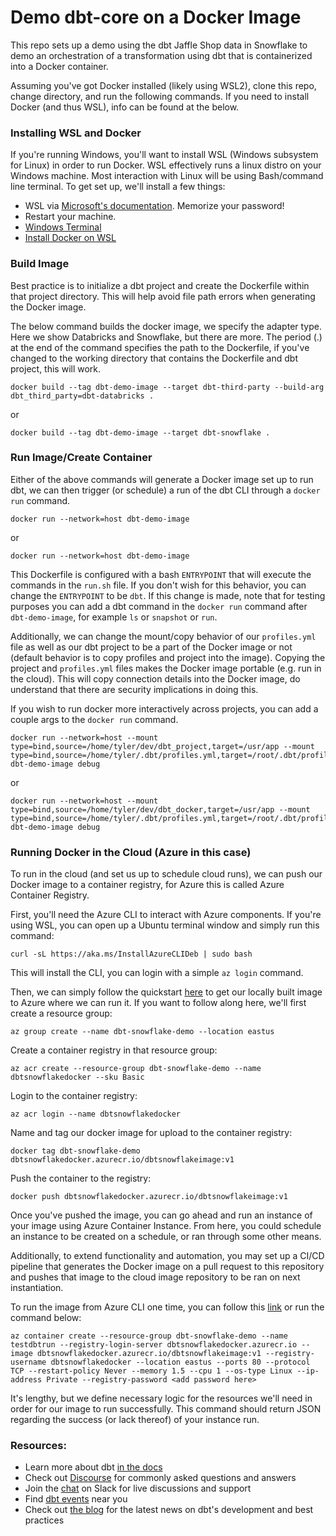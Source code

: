 # Demo dbt-core on a Docker Image

This repo sets up a demo using the dbt Jaffle Shop data in Snowflake to demo an orchestration of a transformation using dbt that is containerized into a Docker container.

Assuming you've got Docker installed (likely using WSL2), clone this repo, change directory, and run the following commands. If you need to install Docker (and thus WSL), info can be found at the below.

### Installing WSL and Docker

If you're running Windows, you'll want to install WSL (Windows subsystem for Linux) in order to run Docker. WSL effectively runs a linux distro on your Windows machine. Most interaction with Linux will be using Bash/command line terminal. To get set up, we'll install a few things:

- WSL via [Microsoft's documentation](https://docs.microsoft.com/en-us/windows/wsl/install). Memorize your password!
- Restart your machine.
- [Windows Terminal](https://apps.microsoft.com/store/detail/windows-terminal/9N0DX20HK701?hl=en-us&gl=US)
- [Install Docker on WSL](https://docs.microsoft.com/en-us/windows/wsl/tutorials/wsl-containers)

### Build Image

Best practice is to initialize a dbt project and create the Dockerfile within that project directory. This will help avoid file path errors when generating the Docker image.

The below command builds the docker image, we specify the adapter type. Here we show Databricks and Snowflake, but there are more. The period (.) at the end of the command specifies the path to the Dockerfile, if you've changed to the working directory that contains the Dockerfile and dbt project, this will work.

```
docker build --tag dbt-demo-image --target dbt-third-party --build-arg dbt_third_party=dbt-databricks .
```

or

```
docker build --tag dbt-demo-image --target dbt-snowflake .
```

### Run Image/Create Container

Either of the above commands will generate a Docker image set up to run dbt, we can then trigger (or schedule) a run of the dbt CLI through a `docker run` command.

```
docker run --network=host dbt-demo-image
```

or

```
docker run --network=host dbt-demo-image
```

This Dockerfile is configured with a bash `ENTRYPOINT` that will execute the commands in the `run.sh` file. If you don't wish for this behavior, you can change the `ENTRYPOINT` to be `dbt`. If this change is made, note that for testing purposes you can add a dbt command in the `docker run` command after `dbt-demo-image`, for example `ls` or `snapshot` or `run`. 

Additionally, we can change the mount/copy behavior of our `profiles.yml` file as well as our dbt project to be a part of the Docker image or not (default behavior is to copy profiles and project into the image). Copying the project and `profiles.yml` files makes the Docker image portable (e.g. run in the cloud). This will copy connection details into the Docker image, do understand that there are security implications in doing this.

If you wish to run docker more interactively across projects, you can add a couple args to the `docker run` command.

```
docker run --network=host --mount type=bind,source=/home/tyler/dev/dbt_project,target=/usr/app --mount type=bind,source=/home/tyler/.dbt/profiles.yml,target=/root/.dbt/profiles.yml dbt-demo-image debug
```

or

```
docker run --network=host --mount type=bind,source=/home/tyler/dev/dbt_docker,target=/usr/app --mount type=bind,source=/home/tyler/.dbt/profiles.yml,target=/root/.dbt/profiles.yml dbt-demo-image debug
```

### Running Docker in the Cloud (Azure in this case)
To run in the cloud (and set us up to schedule cloud runs), we can push our Docker image to a container registry, for Azure this is called Azure Container Registry.

First, you'll need the Azure CLI to interact with Azure components. If you're using WSL, you can open up a Ubuntu terminal window and simply run this command:
```
curl -sL https://aka.ms/InstallAzureCLIDeb | sudo bash
```

This will install the CLI, you can login with a simple ```az login``` command.

Then, we can simply follow the quickstart [here](https://docs.microsoft.com/en-us/azure/container-registry/container-registry-get-started-azure-cli) to get our locally built image to Azure where we can run it. If you want to follow along here, we'll first create a resource group:

```
az group create --name dbt-snowflake-demo --location eastus
```

Create a container registry in that resource group:

```
az acr create --resource-group dbt-snowflake-demo --name dbtsnowflakedocker --sku Basic
```

Login to the container registry:

```
az acr login --name dbtsnowflakedocker
```

Name and tag our docker image for upload to the container registry:

```
docker tag dbt-snowflake-demo dbtsnowflakedocker.azurecr.io/dbtsnowflakeimage:v1
```

Push the container to the registry:

```
docker push dbtsnowflakedocker.azurecr.io/dbtsnowflakeimage:v1
```

Once you've pushed the image, you can go ahead and run an instance of your image using Azure Container Instance. From here, you could schedule an instance to be created on a schedule, or ran through some other means.

Additionally, to extend functionality and automation, you may set up a CI/CD pipeline that generates the Docker image on a pull request to this repository and pushes that image to the cloud image repository to be ran on next instantiation.

To run the image from Azure CLI one time, you can follow this [link](https://docs.microsoft.com/en-us/azure/container-instances/container-instances-quickstart) or run the command below:

```
az container create --resource-group dbt-snowflake-demo --name testdbtrun --registry-login-server dbtsnowflakedocker.azurecr.io --image dbtsnowflakedocker.azurecr.io/dbtsnowflakeimage:v1 --registry-username dbtsnowflakedocker --location eastus --ports 80 --protocol TCP --restart-policy Never --memory 1.5 --cpu 1 --os-type Linux --ip-address Private --registry-password <add password here>
```

It's lengthy, but we define necessary logic for the resources we'll need in order for our image to run successfully. This command should return JSON regarding the success (or lack thereof) of your instance run.

### Resources:
- Learn more about dbt [in the docs](https://docs.getdbt.com/docs/introduction)
- Check out [Discourse](https://discourse.getdbt.com/) for commonly asked questions and answers
- Join the [chat](https://community.getdbt.com/) on Slack for live discussions and support
- Find [dbt events](https://events.getdbt.com) near you
- Check out [the blog](https://blog.getdbt.com/) for the latest news on dbt's development and best practices

